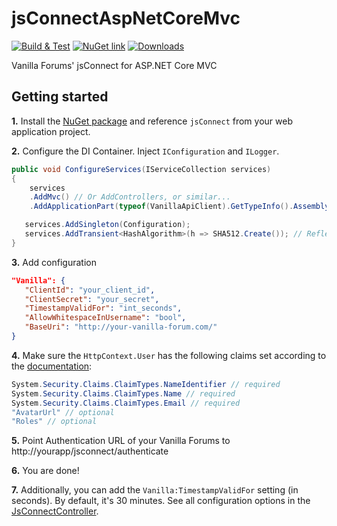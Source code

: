# jsConnectAspNetCoreMvc
[![Build & Test](https://github.com/petrsvihlik/jsConnectAspNetCoreMvc/actions/workflows/integrate.yml/badge.svg)](https://github.com/petrsvihlik/jsConnectAspNetCoreMvc/actions/workflows/integrate.yml)
[![NuGet link](https://img.shields.io/nuget/v/jsConnectAspNetCoreMvc.svg)](https://www.nuget.org/packages/jsConnectAspNetCoreMvc/)
[![Downloads](https://img.shields.io/nuget/dt/jsConnectAspNetCoreMvc.svg)](https://www.nuget.org/packages/jsConnectAspNetCoreMvc/)


Vanilla Forums' jsConnect for ASP.NET Core MVC

## Getting started

**1.** Install the [NuGet package](https://www.nuget.org/packages/jsConnectAspNetCoreMvc/) and reference `jsConnect` from your web application project.

**2.** Configure the DI Container. Inject `IConfiguration` and `ILogger`.

```csharp
public void ConfigureServices(IServiceCollection services)
{
	services
	.AddMvc() // Or AddControllers, or similar...
	.AddApplicationPart(typeof(VanillaApiClient).GetTypeInfo().Assembly); // Add the controllers from this

   services.AddSingleton(Configuration);
   services.AddTransient<HashAlgorithm>(h => SHA512.Create()); // Reflect the hashing algorithm set in Vanilla Forums
}
```

**3.** Add configuration
```json
"Vanilla": {
   "ClientId": "your_client_id",
   "ClientSecret": "your_secret",
   "TimestampValidFor": "int_seconds",
   "AllowWhitespaceInUsername": "bool",
   "BaseUri": "http://your-vanilla-forum.com/"
}
```
**4.** Make sure the `HttpContext.User` has the following claims set according to the [documentation](http://docs.vanillaforums.com/help/sso/jsconnect/seamless/):
```csharp
System.Security.Claims.ClaimTypes.NameIdentifier // required
System.Security.Claims.ClaimTypes.Name // required
System.Security.Claims.ClaimTypes.Email // required
"AvatarUrl" // optional
"Roles" // optional
```

**5.** Point Authentication URL of your Vanilla Forums to http://yourapp/jsconnect/authenticate

**6.** You are done!

**7.** Additionally, you can add the `Vanilla:TimestampValidFor` setting (in seconds). By default, it's 30 minutes.
See all configuration options in the [JsConnectController](https://github.com/petrsvihlik/jsConnectAspNetCoreMvc/blob/master/src/jsConnect/Controllers/JsConnectController.cs#L23).
